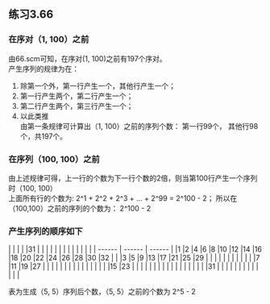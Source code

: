 ## 练习3.66

### 在序对（1, 100）之前
由66.scm可知，在序对(1, 100)之前有197个序对。  
产生序列的规律为在：  
1. 除第一个外，第一行产生一个，其他行产生一个；
2. 第一行产生两个，第二行产生一个；  
3. 第二行产生两个，第三行产生一个；
4. 以此类推  
由第一条规律可计算出（1, 100）之前的序列个数： 第一行99个， 其他行98个，共197个。  

### 在序列（100, 100）之前
由上述规律可得，上一行的个数为下一行个数的2倍，则当第100行产生一个序列时（100, 100）  
上面所有行的个数为: 2^1 + 2^2 + 2^3 + ... + 2^99 = 2^100 - 2；
所以在（100,100）之前的序列的个数为： 2^100 - 2

### 产生序列的顺序如下

|	|	|	|	|31	|	|	|	|	|	|	|	|	|	|	|	|	|
| ------ | ------ | ------ |
|1	|2	|4	|6	|8	|10	|12	|14	|16	|18	|20	|22	|24	|26	|28	|30	|32	|
|	|3	|5	|9	|13	|17	|21	|25	|29	|	|	|	|	|	|	|	|	|
|	|	|7	|11	|19	|27	|	|	|	|	|	|	|	|	|	|	|	|
|	|	|	|15	|23	|	|	|	|	|	|	|	|	|	|	|	|	|
|	|	|	|	|31	|	|	|	|	|	|	|	|	|	|	|	|	|

表为生成（5, 5）序列后个数，（5, 5）之前的个数为 2^5 - 2